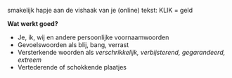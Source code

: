 smakelijk hapje aan de vishaak van je (online) tekst: KLIK = geld


**Wat werkt goed?**
- Je, ik, wij en andere persoonlijke voornaamwoorden
- Gevoelswoorden als blij, bang, verrast
- Versterkende woorden als *verschrikkelijk, verbijsterend, gegarandeerd, extreem*
- Vertederende of schokkende plaatjes

